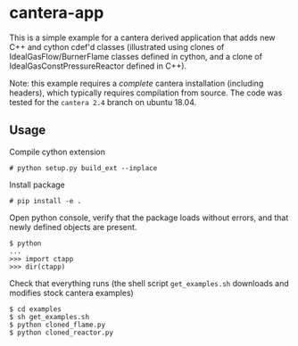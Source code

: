 # cantera-app

This is a simple example for a cantera derived application that adds new C++ and cython cdef'd classes (illustrated using clones of IdealGasFlow/BurnerFlame classes defined in cython, and a clone of IdealGasConstPressureReactor defined in C++).

Note: this example requires a *complete* cantera installation (including headers), which typically requires compilation from source. The code was tested for the `cantera 2.4` branch on ubuntu 18.04.

## Usage

Compile cython extension

```
# python setup.py build_ext --inplace
```

Install package

```
# pip install -e .
```

Open python console, verify that the package loads without errors, and that newly defined objects are present.

```
$ python
...
>>> import ctapp
>>> dir(ctapp)
```

Check that everything runs (the shell script `get_examples.sh` downloads and modifies stock cantera examples)

```
$ cd examples
$ sh get_examples.sh
$ python cloned_flame.py
$ python cloned_reactor.py
```

